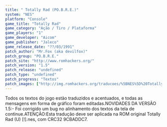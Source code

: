 ```yaml
---
title: " Totally Rad (PO.B.R.E.)"
system: "NES"
platform: "Console"
game_title: "Totally Rad"
game_category: "Ação / Tiro / Plataforma"
game_players: "1"
game_developer: "Aicom"
game_publisher: "Jaleco"
game_release_date: "??/03/1991"
patch_author: "Mr.Fox (aka devilfox)"
patch_group: "PO.B.R.E."
patch_site: "http://www.romhackers.org/"
patch_version: "1.5"
patch_release: "undefined"
patch_type: "undefined"
patch_progress: "Textos"
patch_images: ["http://img.romhackers.org/traducoes/%5BNES%5D%20Totally%20Rad%20-%20POBRE%20-%201.png","http://img.romhackers.org/traducoes/%5BNES%5D%20Totally%20Rad%20-%20POBRE%20-%202.png","http://img.romhackers.org/traducoes/%5BNES%5D%20Totally%20Rad%20-%20POBRE%20-%203.png"]
---
```

Todos os textos do jogo estão traduzidos e acentuados, e todas as mensagens em forma de gráfico foram editadas.NOVIDADES DA VERSÃO 1.5:- Foi corrigido um bug no alinhamento dos textos da tela de continue.ATENÇÃO:Esta tradução deve ser aplicada na ROM original Totally Rad (U) [!].nes, com CRC32 9CBADDC7.